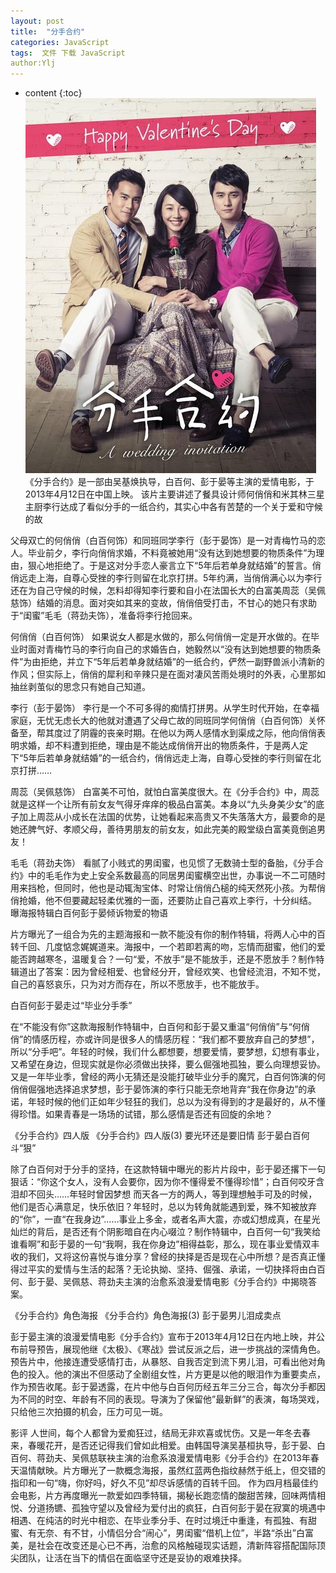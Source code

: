 ```yaml
---
layout: post
title:  "分手合约"
categories: JavaScript
tags:  文件 下载 JavaScript
author:Ylj
---
```


* content
{:toc}
![image](https://github.com/double-digit/double-digit.github.io/raw/master/4.jpg)
《分手合约》是一部由吴基焕执导，白百何、彭于晏等主演的爱情电影，于2013年4月12日在中国上映。
该片主要讲述了餐具设计师何俏俏和米其林三星主厨李行达成了看似分手的一纸合约，其实心中各有苦楚的一个关于爱和守候的故


父母双亡的何俏俏（白百何饰）和同班同学李行（彭于晏饰）是一对青梅竹马的恋人。毕业前夕，李行向俏俏求婚，不料竟被她用“没有达到她想要的物质条件”为理由，狠心地拒绝了。于是这对分手恋人豪言立下“5年后若单身就结婚”的誓言。俏俏远走上海，自尊心受挫的李行则留在北京打拼。5年约满，当俏俏满心以为李行还在为自己守候的时候，怎料却得知李行要和自小在法国长大的白富美周蕊（吴佩慈饰）结婚的消息。面对突如其来的变故，俏俏倍受打击，不甘心的她只有求助于“闺蜜”毛毛（蒋劲夫饰），准备将李行抢回来。

何俏俏（白百何饰）
如果说女人都是水做的，那么何俏俏一定是开水做的。在毕业时面对青梅竹马的李行向自己的求婚告白，她毅然以“没有达到她想要的物质条件”为由拒绝，并立下“5年后若单身就结婚”的一纸合约，俨然一副野兽派小清新的作风；但实际上，俏俏的犀利和辛辣只是在面对凄风苦雨处境时的外表，心里那如抽丝剥茧似的思念只有她自己知道。

李行（彭于晏饰）
李行是一个不可多得的痴情打拼男。从学生时代开始，在幸福家庭，无忧无虑长大的他就对遭遇了父母亡故的同班同学何俏俏（白百何饰）关怀备至，帮其度过了阴霾的丧亲时期。在他以为两人感情水到渠成之际，他向俏俏表明求婚，却不料遭到拒绝，理由是不能达成俏俏开出的物质条件，于是两人定下“5年后若单身就结婚”的一纸合约，俏俏远走上海，自尊心受挫的李行则留在北京打拼……

周蕊（吴佩慈饰）
白富美不可怕，就怕白富美度很大。在《分手合约》中，周蕊就是这样一个让所有前女友气得牙痒痒的极品白富美。本身以“九头身美少女”的底子加上周蕊从小成长在法国的优势，让她看起来高贵又不失落落大方，最要命的是她还脾气好、孝顺父母，善待男朋友的前女友，如此完美的殿堂级白富美竟倒追男友！

毛毛（蒋劲夫饰）
看腻了小贱式的男闺蜜，也见惯了无数骑士型的备胎，《分手合约》中的毛毛作为史上安全系数最高的同居男闺蜜横空出世，办事说一不二可随时用来挡枪，但同时，他也是动辄淘宝体、时常让俏俏凸槌的纯天然死小孩。为帮俏俏抢婚，他不但要藏起轻柔优雅的一面，还要防止自己喜欢上李行，十分纠结。
曝海报特辑白百何彭于晏倾诉物爱的物语

片方曝光了一组合为先的主题海报和一款不能没有你的制作特辑，将两人心中的百转千回、几度惦念娓娓道来。海报中，一个若即若离的吻，忘情而甜蜜，他们的爱能否跨越寒冬，温暖复合？一句“爱，不放手”是不能放手，还是不愿放手？制作特辑道出了答案：因为曾经相爱、也曾经分开，曾经欢笑、也曾经流泪，不知不觉，自己的喜怒哀乐，只为对方而存在，所以不愿放手，也不能放手。

白百何彭于晏走过“毕业分手季”

在“不能没有你”这款海报制作特辑中，白百何和彭于晏又重温“何俏俏”与“何俏俏”的情感历程，亦或许同是很多人的情感历程：“我们都不要放弃自己的梦想”，所以“分手吧”。年轻的时候，我们什么都想要，想要爱情，要梦想，幻想有事业，又希望在身边，但现实就是你必须做出抉择，要么倔强地孤独，要么向理想妥协。又是一年毕业季，曾经的两小无猜还是没能打破毕业分手的魔咒，白百何饰演的何俏俏倔强地选择追求梦想，彭于晏饰演的李行只能无奈地背弃“我在你身边”的承诺，年轻时候的他们正如年少轻狂的我们，总以为没有得到的才是最好的，从不懂得珍惜。如果青春是一场场的试错，那么感情是否还有回旋的余地？

《分手合约》四人版
《分手合约》四人版(3)
要光环还是要旧情 彭于晏白百何斗“狠”

除了白百何对于分手的坚持，在这款特辑中曝光的影片片段中，彭于晏还撂下一句狠话：“你这个女人，没有人会要你，因为你不懂得爱不懂得珍惜”；白百何咬牙含泪却不回头……年轻时曾因梦想 而天各一方的两人，等到理想触手可及的时候，他们是否心满意足，快乐依旧？年轻时，总以为转角就能遇到爱，殊不知被放弃的“你”，一直“在我身边”……事业上多金，或者名声大震，亦或幻想成真，在星光灿烂的背后，是否还有个阴影暗自在内心啜泣？制作特辑中，白百何一句“我笑给谁看啊”和彭于晏的一句“我啊，我在你身边”相得益彰，那么，现在事业爱情双丰收的我们，又将这份喜悦与谁分享？曾经的抉择是否是现在心中所想？是否真正懂得过平实的爱情与生活的起落？无论执拗、坚持、倔强、承诺，一切抉择将由白百何、彭于晏、吴佩慈、蒋劲夫主演的治愈系浪漫爱情电影《分手合约》中揭晓答案。

《分手合约》角色海报
《分手合约》角色海报(3)
彭于晏男儿泪成卖点

彭于晏主演的浪漫爱情电影《分手合约》宣布于2013年4月12日在内地上映，并公布前导预告，展现他继《太极》、《寒战》尝试反派之后，进一步挑战的深情角色。预告片中，他接连遭受感情打击，从暴怒、自我否定到流下男儿泪，可看出他对角色的投入。他的演出不但感动了全剧组女性，片方更是以他的眼泪作为重要卖点，作为预告收尾。彭于晏透露，在片中他与白百何历经五年三分三合，每次分手都因为不同的时空、年龄有不同的表现。导演为了保留他”最新鲜”的表演，每场哭戏，只给他三次拍摄的机会，压力可见一斑。


影评
人世间，每个人都曾为爱痴狂过，结局无非欢喜或忧伤。又是一年冬去春来，春暖花开，是否还记得我们曾如此相爱。由韩国导演吴基桓执导，彭于晏、白百何、蒋劲夫、吴佩慈联袂主演的治愈系浪漫爱情电影《分手合约》在2013年春天温情献映。片方曝光了一款概念海报，虽然红蓝两色指纹赫然于纸上，但交错的指印和一句“嗨，你好吗，好久不见”却尽诉感情的百转千回。
作为四月档最佳约会电影，片方再度曝光一款爱如四季特辑，揭秘长跑恋情的酸甜苦辣，回味两情相悦、分道扬镳、孤独守望以及曾经为爱付出的疯狂，白百何彭于晏在寂寞的境遇中相遇、在纯洁的时光中相恋、在毕业季分手、在时过境迁中重逢，有孤独、有甜蜜、有无奈、有不甘，小情侣分合“闹心”，男闺蜜“借机上位”，半路“杀出”白富美，是社会在改变还是心已不再，治愈的风格触碰现实话题，清新阵容搭配国际顶尖团队，让活在当下的情侣在面临坚守还是妥协的艰难抉择。
